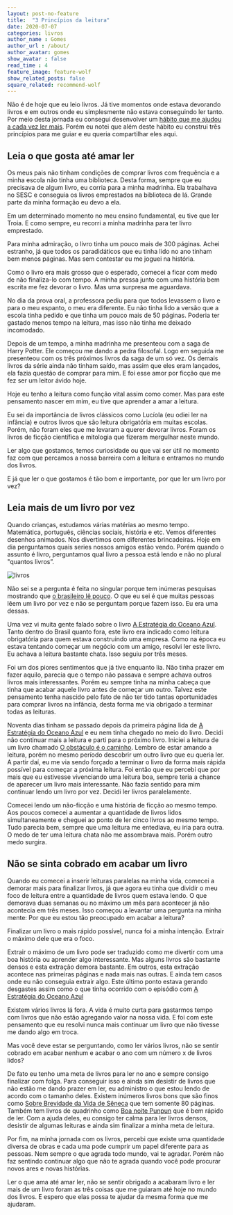 ```yaml
---
layout: post-no-feature
title:  "3 Princípios da leitura"
date: 2020-07-07
categories: livros
author_name : Gomes
author_url : /about/
author_avatar: gomes
show_avatar : false
read_time : 4
feature_image: feature-wolf
show_related_posts: false
square_related: recommend-wolf
---
```


Não é de hoje que eu leio livros. Já tive momentos onde estava devorando livros e em outros onde eu simplesmente não estava conseguindo ler tanto. Por meio desta jornada eu consegui desenvolver um [hábito que me ajudou a cada vez ler mais](https://quebrandoocaminho.com/habito-de-leitura). Porém eu notei que além deste hábito eu construi três princípios para me guiar e eu queria compartilhar eles aqui.

## Leia o que gosta até amar ler

Os meus pais não tinham condições de comprar livros com frequência e a minha escola não tinha uma biblioteca. Desta forma, sempre que eu precisava de algum livro, eu corria para a minha madrinha. Ela trabalhava no SESC e conseguia os livros emprestados na biblioteca de lá. Grande parte da minha formação eu devo a ela.

Em um determinado momento no meu ensino fundamental, eu tive que ler Troia. E como sempre, eu recorri a minha madrinha para ter livro emprestado. 

Para minha admiração, o livro tinha um pouco mais de 300 páginas. Achei estranho, já que todos os paradidáticos que eu tinha lido no ano tinham bem menos páginas. Mas sem contestar eu me joguei na história. 

Como o livro era mais grosso que o esperado, comecei a ficar com medo de não finaliza-lo com tempo. A minha pressa junto com uma história bem escrita me fez devorar o livro. Mas uma surpresa me aguardava.

No dia da prova oral, a professora pediu para que todos levassem o livro e para o meu espanto, o meu era diferente. Eu não tinha lido a versão que a escola tinha pedido e que tinha um pouco mais de 50 páginas. Poderia ter gastado menos tempo na leitura, mas isso não tinha me deixado incomodado.

Depois de um tempo, a minha madrinha me presenteou com a saga de Harry Potter. Ele começou me dando a pedra filosofal. Logo em seguida me presenteou com os três próximos livros da saga de um só vez. Os demais livros da série ainda não tinham saído, mas assim que eles eram lançados, ela fazia questão de comprar para mim. E foi esse amor por ficção que me fez ser um leitor ávido hoje.

Hoje eu tenho a leitura como função vital assim como comer. Mas para este pensamento nascer em mim, eu tive que aprender a amar a leitura. 

Eu sei da importância de livros clássicos como Lucíola (eu odiei ler na infância) e outros livros que são leitura obrigatória em muitas escolas. Porém, não foram eles que me levaram a querer devorar livros. Foram os livros de ficção científica e mitologia que fizeram mergulhar neste mundo. 

Ler algo que gostamos, temos curiosidade ou que vai ser útil no momento faz com que percamos a nossa barreira com a leitura e entramos no mundo dos livros. 

E já que ler o que gostamos é tão bom e importante, por que ler um livro por vez?

## Leia mais de um livro por vez

Quando crianças, estudamos várias matérias ao mesmo tempo. Matemática, português, ciências sociais, história e etc. Vemos diferentes desenhos animados. Nos divertimos com diferentes brincadeiras. Hoje em dia perguntamos quais series nossos amigos estão vendo. Porém quando o assunto é livro, perguntamos qual livro a pessoa está lendo e não no plural "quantos livros”.

![livros]({{site.url}}/{{site.baseurl}}img/post-assets/ler-mais/ler-mais.jpg)

Não sei se a pergunta é feita no singular porque tem inúmeras pesquisas mostrando que [o  brasileiro lê pouco](https://g1.globo.com/politica/blog/matheus-leitao/post/2019/01/06/retratos-da-leitura-no-brasil.ghtml). O que eu sei é que muitas pessoas lêem um livro por vez e não se perguntam porque fazem isso. Eu era uma dessas.

Uma vez vi muita gente falado sobre o livro [A Estratégia do Oceano Azul](https://amzn.to/31PdJ4l). Tanto dentro do Brasil quanto fora, este livro era indicado como leitura obrigatória para quem estava construindo uma empresa. Como na época eu estava tentando começar um negócio com um amigo, resolvi ler este livro. Eu achava a leitura bastante chata. Isso seguiu por três meses. 

Foi um dos piores sentimentos que já tive enquanto lia. Não tinha prazer em fazer aquilo, parecia que o tempo não passava e sempre achava outros livros mais interessantes. Porém eu sempre tinha na minha cabeça que tinha que acabar aquele livro antes de começar um outro. Talvez este pensamento tenha nascido pelo fato de não ter tido tantas oportunidades para comprar livros na infância, desta forma me via obrigado a terminar todas as leituras. 

Noventa dias tinham se passado depois da primeira página lida de [A Estratégia do Oceano Azul](https://amzn.to/31PdJ4l) e eu nem tinha chegado no meio do livro. Decidi não continuar mais a leitura e parti para o próximo livro. Iniciei a leitura de um livro chamado [O obstáculo é o caminho](https://amzn.to/3f8ucEC). Lembro de estar amando a leitura, porém no mesmo período descobrir um outro livro que eu queria ler. A partir daí, eu me via sendo forçado a terminar o livro da forma mais rápida possível para começar a próxima leitura. Foi então que eu percebi que por mais que eu estivesse vivenciando uma leitura boa, sempre teria a chance de aparecer um livro mais interessante. Não fazia sentido para mim continuar lendo um livro por vez. Decidi ler livros paralelamente.

Comecei lendo um não-ficção e uma história de ficção ao mesmo tempo. Aos poucos comecei a aumentar a quantidade de livros lidos simultaneamente e cheguei ao ponto de ler cinco livros ao mesmo tempo. Tudo parecia bem, sempre que uma leitura me entediava, eu iria para outra. O medo de ter uma leitura  chata não me assombrava mais. Porém outro medo surgira.

## Não se sinta cobrado em acabar um livro

Quando eu comecei a inserir leituras paralelas na minha vida, comecei a demorar mais para finalizar livros, já que agora eu tinha que dividir o meu foco de leitura entre a quantidade de livros quem estava lendo. O que demorava duas semanas ou no máximo um mês para acontecer já não acontecia em três meses. Isso começou a levantar uma pergunta na minha mente: Por que eu estou tão preocupado em acabar a leitura?

Finalizar um livro o mais rápido possível, nunca foi a minha intenção. Extrair o máximo dele que era o foco. 

Extrair o máximo de um livro pode ser traduzido como me divertir com uma boa história ou aprender algo interessante. Mas alguns livros são bastante densos e esta extração demora bastante. Em outros, esta extração acontece nas primeiras páginas e nada mais nas outras. E ainda tem casos onde eu não conseguia extrair algo. Este último ponto estava gerando desgastes assim como o que tinha ocorrido com o episódio com [A Estratégia do Oceano Azul](https://amzn.to/31PdJ4l)

Existem vários livros lá fora. A vida é muito curta para gastarmos tempo com livros que não estão agregando valor na nossa vida. E foi com este pensamento que eu resolvi nunca mais continuar um livro que não tivesse me dando algo em troca.

Mas você deve estar se perguntando, como ler vários livros, não se sentir cobrado em acabar nenhum e acabar o ano com um número x de livros lidos? 

De fato eu tenho uma meta de livros para ler no ano e sempre consigo finalizar com folga. Para conseguir isso e ainda sim desistir de livros que não estão me dando prazer em ler, eu administro o que estou lendo de acordo com o tamanho deles. Existem inúmeros livros bons que são finos como [Sobre Brevidade da Vida de Sêneca](https://amzn.to/2Z5wChs) que tem somente 80 páginas. Também tem livros de quadrinho como [Boa noite Punpun](https://amzn.to/2ZNkAsi) que é bem rápido de ler. Com a ajuda deles, eu consigo ter calma para ler livros densos, desistir de algumas leituras e ainda sim finalizar a minha meta de leitura. 

Por fim, na minha jornada com os livros, percebi que existe uma quantidade diversa de obras e cada uma pode cumprir um papel diferente para as pessoas. Nem sempre o que agrada todo mundo, vai te agradar. Porém não faz sentindo continuar algo que não te agrada quando você pode procurar novos ares e novas histórias.

Ler o que ama até amar ler,  não se sentir obrigado a acabaram livro e ler mais de um livro foram as três coisas que me guiaram até hoje no mundo dos livros. E espero que elas possa te ajudar da mesma forma que me ajudaram. 
